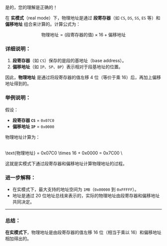是的，您的理解是正确的！

在 **实模式**（real mode）下，物理地址是通过 **段寄存器**（如 `CS`, `DS`, `SS`, `ES` 等）和 **偏移地址** 组合来计算的。计算公式为：

```math
\text{物理地址} = (\text{段寄存器的值}) \times 16 + \text{偏移地址}
```

### 详细说明：

1. **段寄存器**（如 `CS`）保存的是段的基地址（base address）。
2. **偏移地址**（如 `IP`、`SP`、`BP`）表示相对于段基地址的位置。

因此，**物理地址** 是通过将段寄存器的值左移 4 位（等价于乘 16）后，再加上偏移地址得到的。

### 举例说明：

假设：

- **段寄存器 `CS`** = `0x07C0`
- **偏移地址 `IP`** = `0x0000`

物理地址计算为：

\
\text{物理地址} = 0x07C0 \times 16 + 0x0000 = 0x7C00
\

这就是实模式下通过段寄存器和偏移地址计算物理地址的过程。

### 进一步解释：

- 在实模式下，最大支持的地址空间为 `1MB`（`0x00000` 到 `0xFFFFF`）。
- 地址是通过 20 位地址总线来表示的，实际的物理地址由段寄存器和偏移地址共同决定。

---

### 总结：
**在实模式下**，物理地址是由段寄存器的值左移 16 位（相当于乘以 16）和偏移地址相加得出的。
